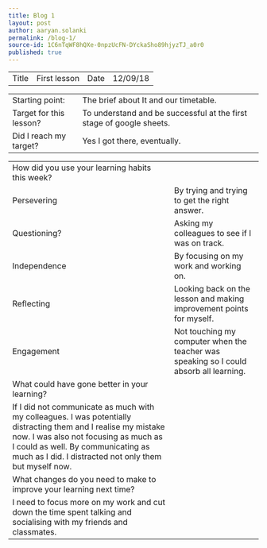 ```yaml
---
title: Blog 1
layout: post
author: aaryan.solanki
permalink: /blog-1/
source-id: 1C6nTqWF8hQXe-0npzUcFN-DYckaSho89hjyzTJ_a0r0
published: true
---
```

<table>
  <tr>
    <td>Title</td>
    <td>First lesson</td>
    <td>Date</td>
    <td>12/09/18</td>
  </tr>
</table>


<table>
  <tr>
    <td>Starting point:</td>
    <td>The brief about It and our timetable.</td>
  </tr>
  <tr>
    <td>Target for this lesson?</td>
    <td>To understand and be successful at the first stage of google sheets.</td>
  </tr>
  <tr>
    <td>Did I reach my target? </td>
    <td>Yes I got there, eventually.</td>
  </tr>
</table>


<table>
  <tr>
    <td>How did you use your learning habits this week?</td>
    <td></td>
  </tr>
  <tr>
    <td>Persevering</td>
    <td>By trying and trying to get the right answer.</td>
  </tr>
  <tr>
    <td>Questioning?</td>
    <td>Asking my colleagues to see if I was on track.</td>
  </tr>
  <tr>
    <td>Independence</td>
    <td>By focusing on my work and working on.</td>
  </tr>
  <tr>
    <td>Reflecting</td>
    <td>Looking back on the lesson and making improvement points for myself.</td>
  </tr>
  <tr>
    <td>Engagement</td>
    <td>Not touching my computer when the teacher was speaking so I could absorb all learning.</td>
  </tr>
  <tr>
    <td>What could have gone better in your learning?</td>
    <td></td>
  </tr>
  <tr>
    <td>If I did not communicate as much with my colleagues. I was potentially distracting them and I realise my mistake now. I was also not focusing as much as I could as well. By communicating as much as I did. I distracted not only them but myself now.</td>
    <td></td>
  </tr>
  <tr>
    <td>What changes do you need to make to improve your learning next time?</td>
    <td></td>
  </tr>
  <tr>
    <td>I need to focus more on my work and cut down the time spent talking and socialising with my friends and classmates.</td>
    <td></td>
  </tr>
</table>


